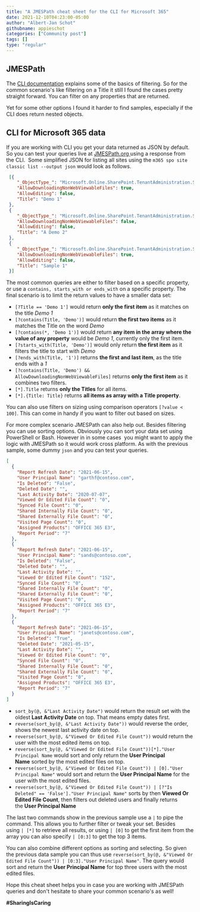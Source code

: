 ```yaml
---
title: "A JMESPath cheat sheet for the CLI for Microsoft 365"
date: 2021-12-10T04:23:00-05:00
author: "Albert-Jan Schot"
githubname: appieschot
categories: ["Community post"]
tags: []
type: "regular"
---
```


## JMESPath

The [CLI
documentation](https://pnp.github.io/cli-microsoft365/user-guide/cli-output-mode/) explains
some of the basics of filtering. So for the common scenario's like
filtering on a Title it still I found the cases pretty straight forward.
You can filter on any properties that are returned.

Yet for some other options I found it harder to find samples, especially
if the CLI does return nested objects.

## CLI for Microsoft 365 data 

If you are working with CLI you get your data returned as JSON by
default. So you can test your queries live
at [JMESPath.org ](https://jmespath.org/)using a response from the
CLI.  Some simplified JSON for listing all sites using
the `m365 spo site classic list --output json` would look as follows.

``` json
 [{
    "_ObjectType_": "Microsoft.Online.SharePoint.TenantAdministration.SiteProperties",
    "AllowDownloadingNonWebViewableFiles": true,
    "AllowEditing": false,
    "Title": "Demo 1"
 },
 {
    "_ObjectType_": "Microsoft.Online.SharePoint.TenantAdministration.SiteProperties",
    "AllowDownloadingNonWebViewableFiles": false,
    "AllowEditing": false,
    "Title": "A Demo 2"
 },
 {
    "_ObjectType_": "Microsoft.Online.SharePoint.TenantAdministration.SiteProperties",
    "AllowDownloadingNonWebViewableFiles": true,
    "AllowEditing": false,
    "Title": "Sample 1"
 }]

```

The most common queries are either to filter based on a specific
property, or use a `contains, starts_with or ends_with` on a specific
property. The final scenario is to limit the return values to have a
smaller data set: 

-   `[?Title == 'Demo 1']` would return **only the first item** as it
    matches on the title *Demo 1*
-   `[?contains(Title, 'Demo')]` would return **the first two items** as
    it matches the Title on the word *Demo*
-   `[?contains(*, 'Demo 1')]` would return **any item in the array
    where the value of any property** would be *Demo 1*, currently only
    the first item.
-   `[?starts_with(Title, 'Demo')]` would only return **the first
    item** as it filters the title to start with *Demo*
-   `[?ends_with(Title, '1')]` returns **the first and last item**, as
    the title ends with a *1*
-   `[?contains(Title, 'Demo') && AllowDownloadingNonWebViewableFiles]` returns **only
    the first item** as it combines two filters.
-   `[*].Title` returns **only the Titles** for all items.
-   `[*].{Title: Title}` returns **all items as array with a Title
    property**.

You can also use filters on sizing using comparison
operators `[?value < 100]`. This can come in handy if you want to filter
out based on sizes. 

For more complex scenario JMESPath can also help out. Besides filtering
you can use sorting options. Obviously you can sort your data set using
PowerShell or Bash. However in in some cases  you might want to apply
the logic with JMESPath so it would work cross platform. As with the
previous sample, some dummy `json` and you can test your queries. 

``` {.json data-lang="json"}
[
  {
    "Report Refresh Date": "2021-06-15",
    "User Principal Name": "garthf@contoso.com",
    "Is Deleted": "False",
    "Deleted Date": "",
    "Last Activity Date": "2020-07-07",
    "Viewed Or Edited File Count": "0",
    "Synced File Count": "0",
    "Shared Internally File Count": "0",
    "Shared Externally File Count": "0",
    "Visited Page Count": "0",
    "Assigned Products": "OFFICE 365 E3",
    "Report Period": "7"
  },
  {
    "Report Refresh Date": "2021-06-15",
    "User Principal Name": "sands@contoso.com",
    "Is Deleted": "False",
    "Deleted Date": "",
    "Last Activity Date": "",
    "Viewed Or Edited File Count": "152",
    "Synced File Count": "0",
    "Shared Internally File Count": "0",
    "Shared Externally File Count": "0",
    "Visited Page Count": "0",
    "Assigned Products": "OFFICE 365 E3",
    "Report Period": "7"
  },
  {
    "Report Refresh Date": "2021-06-15",
    "User Principal Name": "janets@contoso.com",
    "Is Deleted": "True",
    "Deleted Date": "2021-05-15",
    "Last Activity Date": "",
    "Viewed Or Edited File Count": "0",
    "Synced File Count": "0",
    "Shared Internally File Count": "0",
    "Shared Externally File Count": "0",
    "Visited Page Count": "0",
    "Assigned Products": "OFFICE 365 E3",
    "Report Period": "7"
  }
]
```

-   `sort_by(@, &"Last Activity Date")` would return the result set with
    the oldest **Last Activity Date** on top. That means empty dates
    first.
-   `reverse(sort_by(@, &"Last Activity Date"))` would reverse the
    order, shows the newest last activity date on top.
-   `reverse(sort_by(@, &"Viewed Or Edited File Count"))` would return
    the user with the most edited items on top.
-   `reverse(sort_by(@, &"Viewed Or Edited File Count"))[*]."User Principal Name` would
    sort and only return the **User Principal Name** sorted by the most
    edited files on top.
-   `reverse(sort_by(@, &"Viewed Or Edited File Count")) | [0]."User Principal Name"` would
    sort and return the **User Principal Name** for the user with the
    most edited files.
-   `reverse(sort_by(@, &"Viewed Or Edited File Count")) | [?"Is Deleted" == 'False']."User Principal Name"` sorts
    by then **Viewed Or Edited File Count**, then filters out deleted
    users and finally returns the **User Principal Name**

The last two commands show in the previous sample use a `|` to pipe the
command. This allows you to further filter or tweak your set. Besides
using `| [*]` to retrieve all results, or using `| [0]` to get the first
item from the array you can also specify `| [0:3]` to get the top 3
items.

You can also combine different options as sorting and selecting. So
given the previous data sample you can thus
use `reverse(sort_by(@, &"Viewed Or Edited File Count")) | [0:3]."User Principal Name"`.
The query would sort and return the **User Principal Name** for top
three users with the most edited files. 

Hope this cheat sheet helps you in case you are working with JMESPath
queries and don't hesitate to share your common scenario's as well!

**#SharingIsCaring**
